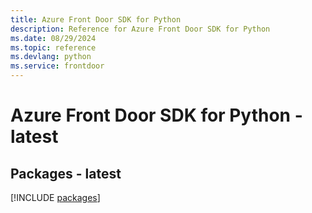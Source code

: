```yaml
---
title: Azure Front Door SDK for Python
description: Reference for Azure Front Door SDK for Python
ms.date: 08/29/2024
ms.topic: reference
ms.devlang: python
ms.service: frontdoor
---
```

# Azure Front Door SDK for Python - latest
## Packages - latest
[!INCLUDE [packages](front-door-index.md)]